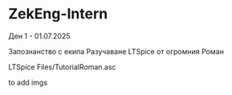 # ZekEng-Intern

Ден 1 - 01.07.2025

Запознанство с екипа
Разучаване LTSpice от огромния Роман

LTSpice Files/TutorialRoman.asc

to add imgs 